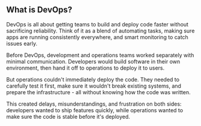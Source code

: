## What is DevOps?

DevOps is all about getting teams to build and deploy code faster without sacrificing reliability. Think of it as a blend of automating tasks, making sure apps are running consistently everywhere, and smart monitoring to catch issues early.

Before DevOps, development and operations teams worked separately with minimal communication. Developers would build software in their own environment, then hand it off to operations to deploy it to users.

But operations couldn't immediately deploy the code. They needed to carefully test it first, make sure it wouldn't break existing systems, and prepare the infrastructure - all without knowing how the code was written.

This created delays, misunderstandings, and frustration on both sides: developers wanted to ship features quickly, while operations wanted to make sure the code is stable before it's deployed.
